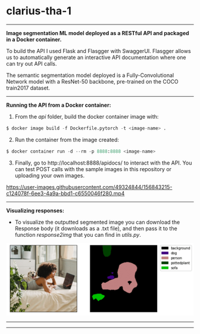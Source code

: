 # clarius-tha-1

---
**Image segmentation ML model deployed as a RESTful API and packaged in a Docker container.**

To build the API I used Flask and Flasgger with SwaggerUI. Flasgger allows us to automatically generate an interactive API documentation where one can try out API calls.

The semantic segmentation model deployed is a Fully-Convolutional Network model with a ResNet-50 backbone, pre-trained on the COCO train2017 dataset.

---

**Running the API from a Docker container:**

1. From the *api* folder, build the docker container image with:
```python
$ docker image build -f Dockerfile.pytorch -t <image-name> .
```

2. Run the container from the image created:
```python
$ docker container run -d --rm -p 8888:8888 <image-name>
```
    
3. Finally, go to http://localhost:8888/apidocs/ to interact with the API. You can test POST calls with the sample images in this repository or uploading your own images.


https://user-images.githubusercontent.com/49324844/156843215-c124078f-6ee3-4a9a-bbd1-c6550046f280.mp4

---

**Visualizing responses:**

- To visualize the outputted segmented image you can download the Response body (it downloads as a .txt file), and then pass it to the function *response2img* that you can find in *utils.py*.

![results](https://github.com/4ndrewparr/clarius-tha-1/blob/main/post-processing/results_200-2500.gif)

---
---
